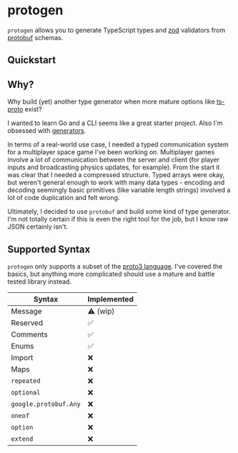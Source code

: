 # protogen

`protogen` allows you to generate TypeScript types and [zod](https://github.com/colinhacks/zod) validators from [protobuf](https://protobuf.dev/) schemas.

## Quickstart

## Why?

Why build (yet) another type generator when more mature options like [ts-proto](https://github.com/stephenh/ts-proto) exist?

I wanted to learn Go and a CLI seems like a great starter project. Also I'm obsessed with [generators](https://github.com/natmfat/shitgen).

In terms of a real-world use case, I needed a typed communication system for a multiplayer space game I've been working on. Multiplayer games involve a lot of communication between the server and client (for player inputs and broadcasting physics updates, for example). From the start it was clear that I needed a compressed structure. Typed arrays were okay, but weren't general enough to work with many data types - encoding and decoding seemingly basic primitives (like variable length strings) involved a lot of code duplication and felt wrong.

Ultimately, I decided to use `protobuf` and build some kind of type generator. I'm not totally certain if this is even the right tool for the job, but I know raw JSON certainly isn't.

## Supported Syntax

`protogen` only supports a subset of the [proto3 language](https://protobuf.dev/programming-guides/proto3/). I've covered the basics, but anything more complicated should use a mature and battle tested library instead.

| Syntax                | Implemented |
| --------------------- | ----------- |
| Message               | ⚠️ (wip)    |
| Reserved              | ✅          |
| Comments              | ✅          |
| Enums                 | ✅          |
| Import                | ❌          |
| Maps                  | ❌          |
| `repeated`            | ❌          |
| `optional`            | ❌          |
| `google.protobuf.Any` | ❌          |
| `oneof`               | ❌          |
| `option`              | ❌          |
| `extend`              | ❌          |
